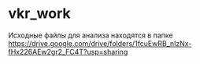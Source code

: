 # vkr_work




Исходные файлы для анализа находятся в папке
https://drive.google.com/drive/folders/1fcuEwRB_nlzNx-fHx226AEw2gr2_FC4T?usp=sharing
